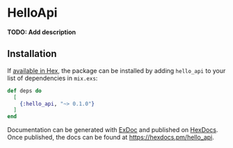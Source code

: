 # HelloApi

**TODO: Add description**

## Installation

If [available in Hex](https://hex.pm/docs/publish), the package can be installed
by adding `hello_api` to your list of dependencies in `mix.exs`:

```elixir
def deps do
  [
    {:hello_api, "~> 0.1.0"}
  ]
end
```

Documentation can be generated with [ExDoc](https://github.com/elixir-lang/ex_doc)
and published on [HexDocs](https://hexdocs.pm). Once published, the docs can
be found at <https://hexdocs.pm/hello_api>.

